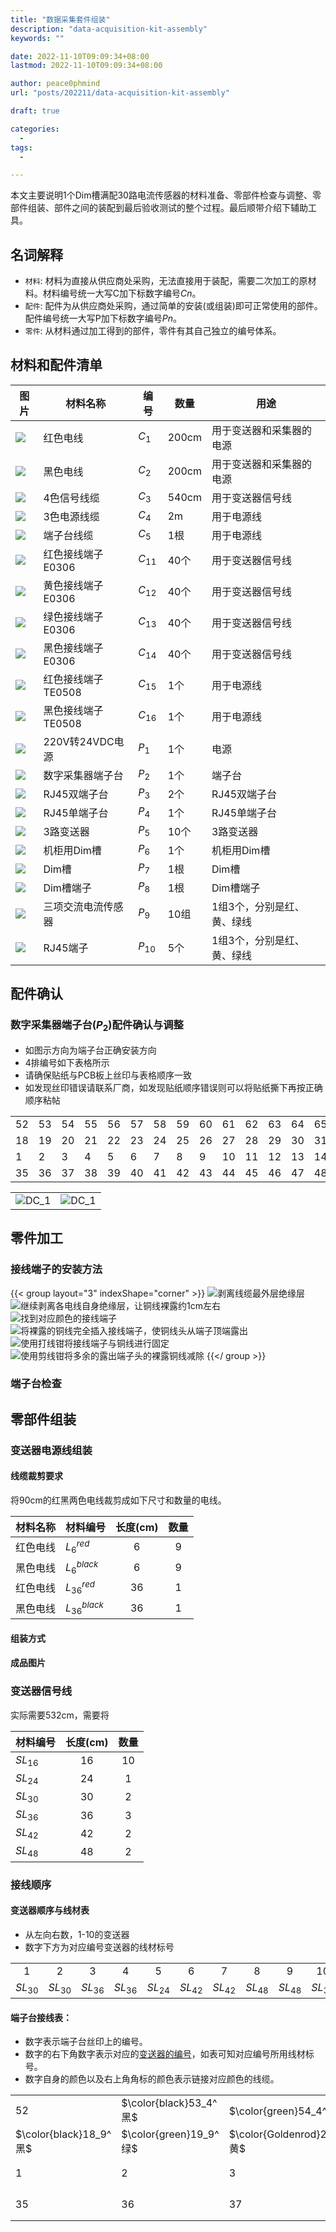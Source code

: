 ```yaml
---
title: "数据采集套件组装"
description: "data-acquisition-kit-assembly"
keywords: ""

date: 2022-11-10T09:09:34+08:00
lastmod: 2022-11-10T09:09:34+08:00

author: peace0phmind
url: "posts/202211/data-acquisition-kit-assembly"

draft: true

categories:
  -
tags:
  -

---
```


本文主要说明1个Dim槽满配30路电流传感器的材料准备、零部件检查与调整、零部件组装、部件之间的装配到最后验收测试的整个过程。最后顺带介绍下辅助工具。
## 名词解释
- `材料`: 材料为直接从供应商处采购，无法直接用于装配，需要二次加工的原材料。材料编号统一大写C加下标数字编号$Cn$。
- `配件`: 配件为从供应商处采购，通过简单的安装(或组装)即可正常使用的部件。配件编号统一大写P加下标数字编号$Pn$。
- `零件`: 从材料通过加工得到的部件，零件有其自己独立的编号体系。

## 材料和配件清单

| 图片 | 材料名称 | 编号 | 数量 | 用途 |
|--|--|--|--|--|
| ![](/images/202211/data-acquisition-kit-assembly/C1.jpg_160x120) | 红色电线 | $C_1$ | 200cm | 用于变送器和采集器的电源 |
| ![](/images/202211/data-acquisition-kit-assembly/C2.jpg_160x120) | 黑色电线 | $C_2$ | 200cm | 用于变送器和采集器的电源 |
| ![](/images/202211/data-acquisition-kit-assembly/C3.jpg_160x120) | 4色信号线缆  | $C_3$ | 540cm | 用于变送器信号线 |
| ![](/images/202211/data-acquisition-kit-assembly/C4.jpg_160x120) | 3色电源线缆  | $C_4$ | 2m | 用于电源线 |
| ![](/images/202211/data-acquisition-kit-assembly/C5.jpg_160x120) | 端子台线缆  | $C_5$ | 1根 | 用于电源线 |
| ![](/images/202211/data-acquisition-kit-assembly/C11.jpg_160x120) | 红色接线端子E0306 | $C_{11}$ | 40个 | 用于变送器信号线 |
| ![](/images/202211/data-acquisition-kit-assembly/C12.jpg_160x120) | 黄色接线端子E0306 | $C_{12}$ | 40个 | 用于变送器信号线 |
| ![](/images/202211/data-acquisition-kit-assembly/C13.jpg_160x120) | 绿色接线端子E0306 | $C_{13}$ | 40个 | 用于变送器信号线 |
| ![](/images/202211/data-acquisition-kit-assembly/C14.jpg_160x120) | 黑色接线端子E0306 | $C_{14}$ | 40个 | 用于变送器信号线 |
| ![](/images/202211/data-acquisition-kit-assembly/C15.jpg_160x120) | 红色接线端子TE0508 | $C_{15}$ | 1个 | 用于电源线 |
| ![](/images/202211/data-acquisition-kit-assembly/C16.jpg_160x120) | 黑色接线端子TE0508 | $C_{16}$ | 1个 | 用于电源线 |
| ![](/images/202211/data-acquisition-kit-assembly/P1.jpg_160x120) | 220V转24VDC电源 | $P_{1}$ | 1个 | 电源 |
| ![](/images/202211/data-acquisition-kit-assembly/P2.jpg_160x120) | 数字采集器端子台 | $P_{2}$ | 1个 | 端子台 |
| ![](/images/202211/data-acquisition-kit-assembly/P3.jpg_160x120) | RJ45双端子台 | $P_{3}$ | 2个 | RJ45双端子台 |
| ![](/images/202211/data-acquisition-kit-assembly/P4.jpg_160x120) | RJ45单端子台 | $P_{4}$ | 1个 | RJ45单端子台 |
| ![](/images/202211/data-acquisition-kit-assembly/P5.jpg_160x120) | 3路变送器 | $P_{5}$ | 10个 | 3路变送器 |
| ![](/images/202211/data-acquisition-kit-assembly/P6.jpg_160x120) | 机柜用Dim槽 | $P_{6}$ | 1个 | 机柜用Dim槽 |
| ![](/images/202211/data-acquisition-kit-assembly/P7.jpg_160x120) | Dim槽 | $P_{7}$ | 1根 | Dim槽 |
| ![](/images/202211/data-acquisition-kit-assembly/P8.jpg_160x120) | Dim槽端子 | $P_{8}$ | 1根 | Dim槽端子 |
| ![](/images/202211/data-acquisition-kit-assembly/P9.jpg_160x120) | 三项交流电流传感器 | $P_{9}$ | 10组 | 1组3个，分别是红、黄、绿线 |
| ![](/images/202211/data-acquisition-kit-assembly/P10.jpg_160x120) | RJ45端子 | $P_{10}$ | 5个 | 1组3个，分别是红、黄、绿线 |

## 配件确认

### 数字采集器端子台($P_2$)配件确认与调整
- 如图示方向为端子台正确安装方向
- 4排编号如下表格所示
- 请确保贴纸与PCB板上丝印与表格顺序一致
- 如发现丝印错误请联系厂商，如发现贴纸顺序错误则可以将贴纸撕下再按正确顺序粘帖


|  |  |  |  |  |  |  |  |  |  |  |  |  |  |  |  |  |
|--|--|--|--|--|--|--|--|--|--|--|--|--|--|--|--|--|
|52|53|54|55|56|57|58|59|60|61|62|63|64|65|66|67|68|
|18|19|20|21|22|23|24|25|26|27|28|29|30|31|32|33|34|
|1 |2 |3 |4 |5 |6 |7 |8 |9 |10|11|12|13|14|15|16|17|
|35|36|37|38|39|40|41|42|43|44|45|46|47|48|49|50|51|

|  |  |
|--|--|
|![DC_1](/images/202211/data-acquisition-kit-assembly/P2.jpg)|![DC_1](/images/202211/data-acquisition-kit-assembly/P2_1.jpg)


## 零件加工

### 接线端子的安装方法

{{< group layout="3" indexShape="corner" >}}
![](/images/202211/data-acquisition-kit-assembly/DC_1.jpg "剥离线缆最外层绝缘层")
![](/images/202211/data-acquisition-kit-assembly/DC_2.jpg "继续剥离各电线自身绝缘层，让铜线裸露约1cm左右")
![](/images/202211/data-acquisition-kit-assembly/DC_3.jpg "找到对应颜色的接线端子")
![](/images/202211/data-acquisition-kit-assembly/DC_4.jpg "将裸露的铜线完全插入接线端子，使铜线头从端子顶端露出")
![](/images/202211/data-acquisition-kit-assembly/DC_5.jpg "使用打线钳将接线端子与铜线进行固定")
![](/images/202211/data-acquisition-kit-assembly/DC_6.jpg "使用剪线钳将多余的露出端子头的裸露铜线减除")
{{</ group >}}

### 端子台检查

### 

## 零部件组装


### 变送器电源线组装

#### 线缆裁剪要求
将90cm的红黑两色电线裁剪成如下尺寸和数量的电线。

| 材料名称 | 材料编号 | 长度(cm) | 数量 | 
|--|--|:--:|:--:|
| 红色电线 | $L_{6}^{red}$ | 6 | 9 |
| 黑色电线 | $L_{6}^{black}$ | 6 | 9 |
| 红色电线 | $L_{36}^{red}$ | 36 | 1 |
| 黑色电线 | $L_{36}^{black}$ | 36 | 1 |

#### 组装方式


#### 成品图片


### 变送器信号线
实际需要532cm，需要将

| 材料编号 | 长度(cm) | 数量 | 
|--|:--:|:--:|
| $SL_{16}$ | 16 | 10 |
| $SL_{24}$ | 24 | 1 |
| $SL_{30}$ | 30 | 2 |
| $SL_{36}$ | 36 | 3 |
| $SL_{42}$ | 42 | 2 |
| $SL_{48}$ | 48 | 2 |


### 接线顺序
#### 变送器顺序与线材表
- 从左向右数，1-10的变送器
- 数字下方为对应编号变送器的线材标号


|   |   |   |   |   |   |   |   |   |   |
|:-:|:-:|:-:|:-:|:-:|:-:|:-:|:-:|:-:|:-:|
| 1 | 2 | 3 | 4 | 5 | 6 | 7 | 8 | 9 | 10 |
| $SL_{30}$ | $SL_{30}$ | $SL_{36}$ | $SL_{36}$ | $SL_{24}$ | $SL_{42}$ | $SL_{42}$ | $SL_{48}$ | $SL_{48}$ | $SL_{36}$ |

#### 端子台接线表：
- 数字表示端子台丝印上的编号。
- 数字的右下角数字表示对应的[变送器的编号](#变送器顺序与线材表)，如表可知对应编号所用线材标号。
- 数字自身的颜色以及右上角角标的颜色表示链接对应颜色的线缆。


|  |  |  |  |  |  |  |  |  |  |  |  |  |  |  |  |  |
|--|--|--|--|--|--|--|--|--|--|--|--|--|--|--|--|--|
|52|$\color{black}53_4^黑$|$\color{green}54_4^绿$|$\color{Goldenrod}55_4^黄$|$\color{red}56_4^红$|$\color{black}57_3^黑$|$\color{green}58_3^绿$|$\color{Goldenrod}59_3^黄$|$\color{red}60_3^红$|$\color{black}61_2^黑$|$\color{green}62_2^绿$|$\color{Goldenrod}63_2^黄$|$\color{red}64_2^红$|$\color{black}65_1^黑$|$\color{green}66_1^绿$|$\color{Goldenrod}67_1^黄$|$\color{red}68_1^红$|
|$\color{black}18_9^黑$|$\color{green}19_9^绿$|$\color{Goldenrod}20_9^黄$|$\color{red}21_9^红$|$\color{black}22_8^黑$|$\color{green}23_8^绿$|$\color{Goldenrod}24_8^黄$|$\color{red}25_8^红$|$\color{black}26_7^黑$|$\color{green}27_7^绿$|$\color{Goldenrod}28_7^黄$|$\color{red}29_7^红$|$\color{black}30_6^黑$|$\color{green}31_6^绿$|$\color{Goldenrod}32_6^黄$|$\color{red}33_6^红$|34|
|1 |2 |3 |4 |5 |6 |7 |8 |9 |10|11|12|$\color{green}13_{10}^绿$|$\color{black}14_{10}^黑$|$\color{Goldenrod}15_{10}^黄$|$\color{red}16_{10}^红$|17|
|35|36|37|38|39|40|41|42|43|44|45|46|47|$\color{green}48_5^绿$|$\color{black}49_5^黑$|$\color{Goldenrod}50_5^黄$|$\color{red}51_5^红$|

